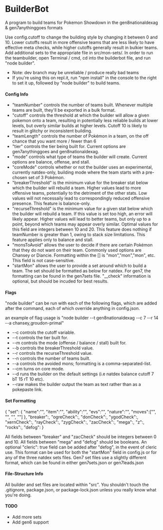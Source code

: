 # BuilderBot
A program to build teams for Pokemon Showdown in the gen8nationaldexag & gen7anythinggoes formats

Use config.cutoff to change the building style by changing it between 0 and 10.  Lower cutoffs result in more offensive teams that are less likely to have effective meta checks, while higher cutoffs generally result in bulkier teams. 
Add additional sets to the appropriate file in src/mon-sets/. 
In order to run the teambuilder, open Terminal / cmd, cd into the builderbot file, and run "node builder".

- Note: dev branch may be unreliable / produce really bad teams
- If you're using this on repl.it, run "npm install" in the console to the right to set it up, followed by "node builder" to build teams.

#### Config Info ####

- "teamNumber" controls the number of teams built.  Whenever multiple teams are built, they'll be exported in a bulk format.
- "cutoff" controls the threshold at which the builder will allow a given pokemon onto a team, resulting in potentially less reliable builds at lower levels, but overly similar builds at higher levels.  Cutoff 10 is likely to result in glitchy or inconsistent building.
- "teamLength" controls the number of Pokémon in a team, on the off chance that you want more / fewer than 6
- "tier" controls the tier being built for.  Current options are gen7anythinggoes and gen8nationaldexag.
- "mode" controls what type of teams the builder will create.  Current options are balance, offense, and stall.
- "coreMode" controls whether or not the builder uses an experimental, currently natdex-only, building mode where the team starts with a pre-chosen set of 3 Pokémon.
- "breakerThreshold" is the minimum value for the breaker stat below which the builder will rebuild a team.  Higher values lead to more offensive teams, potentially to the detriment of the other stats.  Low values will not necessaily lead to correspondingly reduced offensive presence.  This feature is balance-only.
- "recurseThreshold" is the minimum value for a given stat below which the builder will rebuild a team.  If this value is set too high, an error will likely appear.  Higher values will lead to better teams, but only up to a point, beyond which teams may appear overly similar.  Optimal values for this field are integers between 10 and 20.  This feature does nothing if teamNumber is greater than 1, owing to stack size limitations.  This feature applies only to balance and stall.
- "monsToAvoid" allows the user to decide if there are certain Pokémon that they do not want on their team.  Commonly used options are Chansey or Diancie.  Formatting within the [] is "mon","mon","mon", etc.  This field is not case-sensitive.
- "startMon" allows the user to provide a set around which to build a team.  The set should be formatted as below for natdex.  For gen7, the formatting can be found in the gen7sets file.  "__check" information is optional, but should be incuded for best results.

#### Flags ####

"node builder" can be run with each of the following flags, which are added after the command, each of which override anything in config.json.

an example of flag usage is "node builder --t gen8nationaldexag --c 7 --r 14 --a chansey,groudon-primal"

- --c controls the cutoff variable.
- --t controls the tier built for.
- --m controls the mode (offense / balance / stall) built for.
- --b controls the breakerThreshold value.
- --r controls the recurseThreshold value.
- --n controls the number of teams built.
- --a controls the avoided mons; formatting is a comma-separated-list.
- --cm turns on core mode.
- --d runs the builder on the default settings (i.e natdex balance cutoff 7 bT 15 rT 10 etc).
- --raw makes the builder output the team as text rather than as a pokepaste link.

#### Set Formatting ####

{
    "set": {
        "name":"",
        "item":"",
        "ability":"",
        "evs":"",
        "nature":"",
        "moves":["", "", "", ""]
     },
    "breaker":,
    "ogreCheck":,
    "donCheck":,
    "ygodCheck":,
    "xernCheck":,
    "rayCheck":,
    "zygCheck":,
    "zacCheck":,
    "mega":,
    "z":,
    "rocks":,
    "defog":
}

All fields between "breaker" and "zacCheck" should be integers between 0 and 10.  All fields between "mega" and "defog" should be booleans.  An optional "cleric": true field can be added after "defog", in the event of cleric use.  This format can be used for both the "startMon" field in config.js or for any of the three natdex sets files.  Gen7 set files use a slightly different format, which can be found in either gen7sets.json or gen7leads.json

#### File-Structure Info ####

All builder and set files are located within "src".  You shouldn't touch the .gitignore, package.json, or package-lock.json unless you really know what you're doing.

#### TODO ####

- Add more sets
- Add gen6 support
